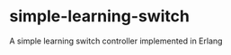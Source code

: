 simple-learning-switch
======================

A simple learning switch controller implemented in Erlang
